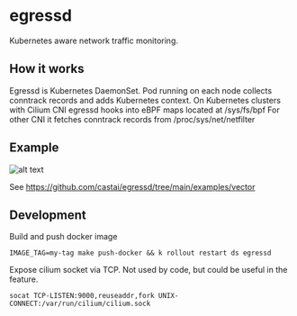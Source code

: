 # egressd

Kubernetes aware network traffic monitoring.

## How it works

Egressd is Kubernetes DaemonSet. Pod running on each node collects conntrack records and adds Kubernetes context.
On Kubernetes clusters with Cilium CNI egressd hooks into eBPF maps located at /sys/fs/bpf
For other CNI it fetches conntrack records from /proc/sys/net/netfilter

## Example

![alt text](https://github.com/castai/egressd/blob/94dab4aab2179a75f695c596b275c99ae4dfe837/examples/vector/dashboard.png)

See https://github.com/castai/egressd/tree/main/examples/vector


## Development

Build and push docker image
```
IMAGE_TAG=my-tag make push-docker && k rollout restart ds egressd
```

Expose cilium socket via TCP. Not used by code, but could be useful in the feature.
```
socat TCP-LISTEN:9000,reuseaddr,fork UNIX-CONNECT:/var/run/cilium/cilium.sock
```
